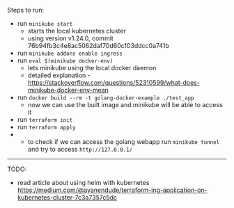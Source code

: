 Steps to run:

- run `minikube start`
  - starts the local kubernetes cluster
  - using version v1.24.0, commit 76b94fb3c4e8ac5062daf70d60cf03ddcc0a741b
- run `minikube addons enable ingress`
- run `eval $(minikube docker-env)`
  - lets minikube using the local docker daemon
  - detailed explanation - https://stackoverflow.com/questions/52310599/what-does-minikube-docker-env-mean
- run `docker build --rm -t golang-docker-example ./test_app`
  - now we can use the built image and minikube will be able to access it
- run `terraform init`
- run `terraform apply`
- - to check if we can access the golang webapp run `minikube tunnel` and try to access `http://127.0.0.1/`

---

TODO:

- read article about using helm with kubernetes https://medium.com/@ayanendude/terraform-ing-application-on-kubernetes-cluster-7c3a7357c5dc
